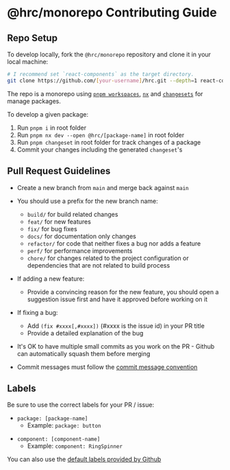 # @hrc/monorepo Contributing Guide

## Repo Setup

To develop locally, fork the `@hrc/monorepo` repository and clone it in your local
machine:

```bash
# I recommend set `react-components` as the target directory.
git clone https://github.com/[your-username]/hrc.git --depth=1 react-components
```

The repo is a monorepo using [`pnpm workspaces`](https://pnpm.io/workspaces),
[`nx`](https://nx.dev) and
[`changesets`](https://github.com/changesets/changesets) for manage packages.

To develop a given package:

1. Run `pnpm i` in root folder
2. Run `pnpm nx dev --open @hrc/[package-name]` in root folder
3. Run `pnpm changeset` in root folder for track changes of a package
4. Commit your changes including the generated `changeset`'s

## Pull Request Guidelines

- Create a new branch from `main` and merge back against `main`

- You should use a prefix for the new branch name:

  - `build/` for build related changes
  - `feat/` for new features
  - `fix/` for bug fixes
  - `docs/` for documentation only changes
  - `refactor/` for code that neither fixes a bug nor adds a feature
  - `perf/` for performance improvements
  - `chore/` for changes related to the project configuration or dependencies
    that are not related to build process

- If adding a new feature:

  - Provide a convincing reason for the new feature, you should open a
    suggestion issue first and have it approved before working on it

- If fixing a bug:

  - Add `(fix #xxxx[,#xxxx])` (#xxxx is the issue id) in your PR title
  - Provide a detailed explanation of the bug

- It's OK to have multiple small commits as you work on the PR - Github can
  automatically squash them before merging

- Commit messages must follow the
  [commit message convention](./.github/commit-convention.md)

## Labels

Be sure to  use the correct labels for your PR / issue:

  <!-- label-color: #D4CEC2 -->

  - `package: [package-name]`
    - Example: `package: button`

  <!-- label-color: #A6C9A4 -->

  - `component: [component-name]`
    - Example: `component: RingSpinner`

You can also use the [default labels provided by Github](https://docs.github.com/en/issues/using-labels-and-milestones-to-track-work/managing-labels#about-default-labels)
